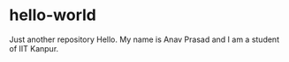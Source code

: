 # hello-world
Just another repository
Hello. My name is Anav Prasad and I am a student of IIT Kanpur.
